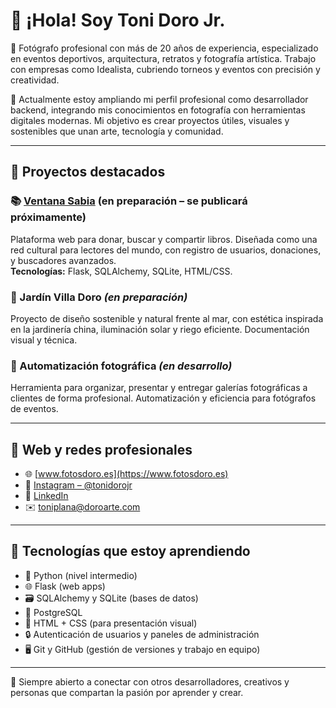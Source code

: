# 👋 ¡Hola! Soy Toni Doro Jr.

🎯 Fotógrafo profesional con más de 20 años de experiencia, especializado en eventos deportivos, arquitectura, retratos y fotografía artística. Trabajo con empresas como Idealista, cubriendo torneos y eventos con precisión y creatividad.

🧩 Actualmente estoy ampliando mi perfil profesional como desarrollador backend, integrando mis conocimientos en fotografía con herramientas digitales modernas. Mi objetivo es crear proyectos útiles, visuales y sostenibles que unan arte, tecnología y comunidad.

---

## 🚀 Proyectos destacados

### 📚 [Ventana Sabia](https://github.com/TU-USUARIO/ventana-sabia) (en preparación – se publicará próximamente)
Plataforma web para donar, buscar y compartir libros. Diseñada como una red cultural para lectores del mundo, con registro de usuarios, donaciones, y buscadores avanzados.  
**Tecnologías:** Flask, SQLAlchemy, SQLite, HTML/CSS.



### 🌿 Jardín Villa Doro *(en preparación)*
Proyecto de diseño sostenible y natural frente al mar, con estética inspirada en la jardinería china, iluminación solar y riego eficiente. Documentación visual y técnica.

### 📸 Automatización fotográfica *(en desarrollo)*
Herramienta para organizar, presentar y entregar galerías fotográficas a clientes de forma profesional. Automatización y eficiencia para fotógrafos de eventos.

---

## 🔗 Web y redes profesionales

- 🌐 [www.fotosdoro.es](https://www.fotosdoro.es)
- 📸 [Instagram – @tonidorojr](https://instagram.com/tonidorojr)
- 💼 [LinkedIn](https://linkedin.com/in/fotosdoro)
- ✉️ [toniplana@doroarte.com](mailto:toniplana@doroarte.com)

---

## 🧠 Tecnologías que estoy aprendiendo

- 🐍 Python (nivel intermedio)
- 🌐 Flask (web apps)
- 🗃️ SQLAlchemy y SQLite (bases de datos)
- 🐘 PostgreSQL
- 📄 HTML + CSS (para presentación visual)
- 🔒 Autenticación de usuarios y paneles de administración
- 🖥️ Git y GitHub (gestión de versiones y trabajo en equipo)

---

💬 Siempre abierto a conectar con otros desarrolladores, creativos y personas que compartan la pasión por aprender y crear.

